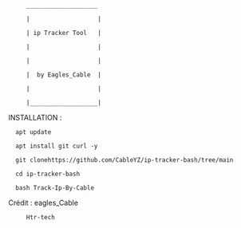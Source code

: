          ____________________

         |                   |

         | ip Tracker Tool   |

         |                   |

         |                   |

         |  by Eagles_Cable  |

         |                   |

         |___________________|

         

         

INSTALLATION :

         

      apt update

      apt install git curl -y

      git clonehttps://github.com/CableYZ/ip-tracker-bash/tree/main

      cd ip-tracker-bash
      
      bash Track-Ip-By-Cable


Crédit : eagles_Cable

         Htr-tech






